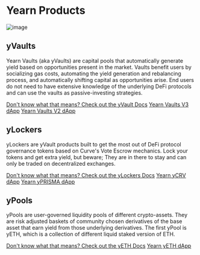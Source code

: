 # Yearn Products

![image](/img/product-pages/blueknight-product-banner.png)

## yVaults

Yearn Vaults (aka yVaults) are capital pools that automatically generate yield based on opportunities present in the market. Vaults benefit users by socializing gas costs, automating the yield generation and rebalancing process, and automatically shifting capital as opportunities arise. End users do not need to have extensive knowledge of the underlying DeFi protocols and can use the vaults as passive-investing strategies.

<PrettyLink>[Don't know what that means? Check out the yVault Docs](products/yvaults/overview.md)</PrettyLink>
<PrettyLink>[Yearn Vaults V3 dApp](https://yearn.fi/v3)</PrettyLink>
<PrettyLink>[Yearn Vaults V2 dApp](https://yearn.fi/vaults)</PrettyLink>

## yLockers

yLockers are yVault products built to get the most out of DeFi protocol governance tokens based on Curve's Vote Escrow mechanics. Lock your tokens and get extra yield, but beware; They are in there to stay and can only be traded on decentralized exchanges.

<PrettyLink>[Don't know what that means? Check out the yLockers Docs](products/ylockers/overview.md)</PrettyLink>
<PrettyLink>[Yearn yCRV dApp](https://ycrv.yearn.fi/)</PrettyLink>
<PrettyLink>[Yearn yPRISMA dApp](https://yprisma.yearn.fi/)</PrettyLink>

## yPools

yPools are user-governed liquidity pools of different crypto-assets. They are risk adjusted baskets of community chosen derivatives of the base asset that earn yield from those underlying derivatives. The first yPool is yETH, which is a collection of different liquid staked version of ETH.

<PrettyLink>[Don't know what that means? Check out the yETH Docs](products/ypools/yeth/overview.md)</PrettyLink>
<PrettyLink>[Yearn yETH dApp](https://yearn.fi/yeth)</PrettyLink>
